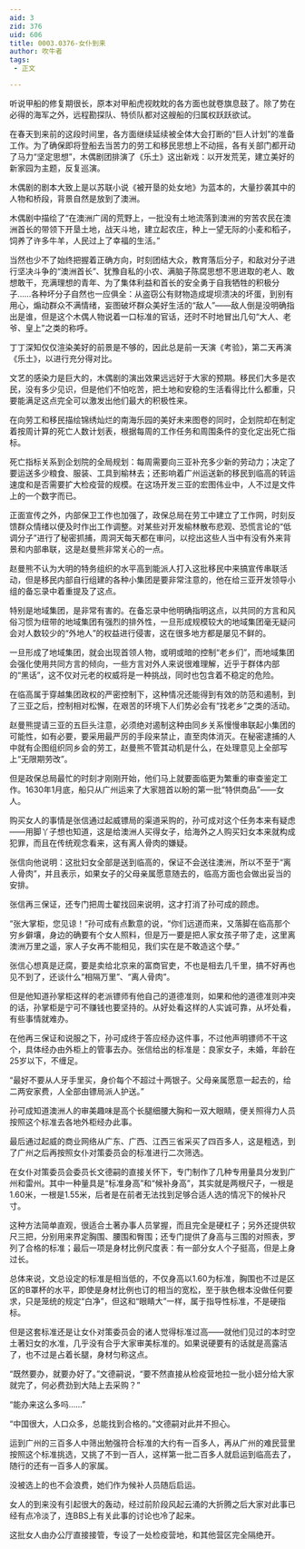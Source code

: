 ```yaml
---
aid: 3
zid: 376
uid: 606
title: 0003.0376-女仆到来
author: 吹牛者
tags: 
 - 正文

---
```




  听说甲船的修复期很长，原本对甲船虎视眈眈的各方面也就卷旗息鼓了。除了势在必得的海军之外，远程勘探队、特侦队都对这艘船的归属权跃跃欲试。

  在春天到来前的这段时间里，各方面继续延续被全体大会打断的“巨人计划”的准备工作。为了确保即将登船去当苦力的劳工和移民思想上不动摇，各有关部门都开动了马力“坚定思想”，木偶剧团排演了《乐土》这出新戏：以开发荒芜，建立美好的新家园为主题，反复巡演。

  木偶剧的剧本大致上是以苏联小说《被开垦的处女地》为蓝本的，大量抄袭其中的人物和桥段，背景自然是放到了澳洲。

  木偶剧中描绘了“在澳洲广阔的荒野上，一批没有土地流落到澳洲的穷苦农民在澳洲首长的带领下开垦土地，战天斗地，建立起农庄，种上一望无际的小麦和稻子，饲养了许多牛羊，人民过上了幸福的生活。”

  当然也少不了始终把握着正确方向，时刻团结大众，教育落后分子，和敌对分子进行坚决斗争的“澳洲首长”、犹豫自私的小农、满脑子陈腐思想不思进取的老人、敢想敢干，充满理想的青年、为了集体利益和首长的安全勇于自我牺牲的积极分子……各种坏分子自然也一应俱全：从盗窃公有财物造成堤坝溃决的坏蛋，到别有用心，煽动群众不满情绪，妄图破坏群众美好生活的“敌人”——敌人倒是没明确指出是谁，但是这个木偶人物说着一口标准的官话，还时不时地冒出几句“大人、老爷、皇上”之类的称呼。

  丁丁深知仅仅渲染美好的前景是不够的，因此总是前一天演《考验》，第二天再演《乐土》，以进行充分得对比。

  文艺的感染力是巨大的，木偶剧的演出效果远远好于大家的预期。移民们大多是农民，没有多少见识，但是他们不怕吃苦，把土地和安稳的生活看得比什么都重，只要能满足这点完全可以激发出他们最大的积极性来。

  在向劳工和移民描绘锦绣灿烂的南海乐园的美好未来图卷的同时，企划院却在制定着按周计算的死亡人数计划表，根据每周的工作任务和周围条件的变化定出死亡指标。

  死亡指标关系到企划院的全局规划：每周需要向三亚补充多少新的劳动力；决定了要运送多少粮食、服装、工具到榆林去；还影响着广州运送新的移民到临高的转运速度和是否需要扩大检疫营的规模。在这场开发三亚的宏图伟业中，人不过是文件上的一个数字而已。

  正面宣传之外，内部保卫工作也加强了，政保总局在劳工中建立了工作网，时刻反馈群众情绪以便及时作出工作调整。对某些对开发榆林散布悲观、恐慌言论的“低调分子”进行了秘密抓捕，周洞天每天都在审问，以挖出这些人当中有没有外来背景和内部串联，这是赵曼熊非常关心的一点。

  赵曼熊不认为大明的特务组织的水平高到能派人打入这批移民中来搞宣传串联活动，但是移民内部自行组建的各种小集团是要非常注意的，他在给三亚开发领导小组的备忘录中着重提及了这点。

  特别是地域集团，是非常有害的。在备忘录中他明确指明这点，以共同的方言和风俗习惯为纽带的地域集团有强烈的排外性，一旦形成规模较大的地域集团毫无疑问会对人数较少的“外地人”的权益进行侵害，这在很多地方都是屡见不鲜的。

  一旦形成了地域集团，就会出现首领人物，或明或暗的控制“老乡们”，而地域集团会强化使用共同方言的倾向，一些方言对外人来说很难理解，近乎于群体内部的“黑话”，这不仅对元老的权威将是一种挑战，同时也包含着不稳定的危险。

  在临高属于穿越集团政权的严密控制下，这种情况还能得到有效的防范和遏制，到了三亚之后，控制相对松懈，在艰苦的环境下人们势必会有“找老乡”之类的活动。

  赵曼熊提请三亚的五巨头注意，必须绝对遏制这种由同乡关系慢慢串联起小集团的可能性，如有必要，要采用最严厉的手段来禁止，直至肉体消灭。在秘密逮捕的人中就有企图组织同乡会的劳工，赵曼熊不管其动机是什么，在处理意见上全部写上“无限期劳改”。

  但是政保总局最忙的时刻才刚刚开始，他们马上就要面临更为繁重的审查鉴定工作。1630年1月底，船只从广州运来了大家翘首以盼的第一批“特供商品”——女人。

  购买女人的事情是张信通过起威镖局的渠道采购的，孙可成对这个任务本来有疑虑——用脚丫子想也知道，这是给澳洲人买得女子，给海外之人购买妇女本来就构成犯罪，而且在传统观念看来，这有离人骨肉的嫌疑。

  张信向他说明：这批妇女全部是送到临高的，保证不会送往澳洲，所以不至于“离人骨肉”，并且表示，如果女子的父母亲属愿意随去的，临高方面也会做出妥当的安排。

  张信再三保证，还专门把周士翟找回来说明，这才打消了孙可成的顾虑。

  “张大掌柜，您见谅！”孙可成有点歉意的说，“你们远道而来，又落脚在临高那个穷乡僻壤，身边的确要有个女人照料，但是万一要是把人家女孩子带了走，这里离澳洲万里之遥，家人子女再不能相见，我们实在是不敢造这个孽。”

  张信心想真是迂腐，要是卖给北京来的富商官吏，不也是相去几千里，搞不好再也见不到了，还谈什么“相隔万里”、“离人骨肉”。

  但是他知道孙掌柜这样的老派镖师有他自己的道德准则，如果和他的道德准则冲突的话，孙掌柜是宁可不赚钱也要坚持的。从好处看这样的人实诚可靠，从坏处看，有些事情就难办。

  在他再三保证和说服之下，孙可成终于答应经办这件事，不过他声明镖师不干这个，具体经办由外柜上的管事去办。张信给出的标准是：良家女子，未婚，年龄在25岁以下，不缠足。

  “最好不要从人牙手里买，身价每个不超过十两银子。父母亲属愿意一起去的，给二两安家费，人全部由镖局派人护送。”

  孙可成知道澳洲人的审美趣味是高个长腿细腰大胸和一双大眼睛，便关照得力人员按照这个标准去各地外柜经办此事。

  最后通过起威的商业网络从广东、广西、江西三省采买了四百多人，这是粗选，到了广州之后再按照女仆对策委员会的标准进行二次筛选。

  在女仆对策委员会委员长文德嗣的直接关怀下，专门制作了几种专用量具分发到广州和雷州。其中一种量具是“标准身高”和“候补身高”，其实就是两根尺子，一根是1.60米，一根是1.55米，后者是在前者无法找到足够合适人选的情况下的候补尺寸。

  这种方法简单直观，很适合土著办事人员掌握，而且完全是硬杠子；另外还提供软尺三把，分别用来界定胸围、腰围和臀围；还专门提供了身高与三围的对照表，罗列了合格的标准；最后一项是身材比例尺度表：有一部分女人个子挺高，但是上身过长。

  总体来说，文总设定的标准是相当低的，不仅身高以1.60为标准，胸围也不过是区区的B罩杯的水平，即使是身材比例也订的相当的宽松，至于肤色根本没做任何要求，只是笼统的规定“白净”，但这和“眼睛大”一样，属于指导性标准，不是硬指标。

  但是这套标准还是让女仆对策委员会的诸人觉得标准过高——就他们见过的本时空土著妇女的水准，几乎没有合乎大家审美标准的。如果说硬要有的话就是高露洁了，也不过是占着长腿，身材匀称这点。

  “既然要办，就要办好了。”文德嗣说，“要不然直接从检疫营地拉一批小妞分给大家就完了，何必费劲到大陆上去采购？”

  “能办来这么多吗……”

  “中国很大，人口众多，总能找到合格的。”文德嗣对此并不担心。

  运到广州的三百多人中筛出勉强符合标准的大约有一百多人，再从广州的难民营里按照这个标准挑选，又挑了不到一百人，这样第一批二百多人就启运到临高去了，随行的还有一百多人的家属。

  没被选上的也不会浪费，她们作为候补人员随后启运。

  女人的到来没有引起很大的轰动，经过前阶段风起云涌的大折腾之后大家对此事已经有点冷淡了，连BBS上有关此事的讨论也冷了起来。

  这批女人由办公厅直接接管，专设了一处检疫营地，和其他营区完全隔绝开。


